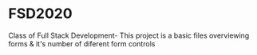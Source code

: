 # FSD2020
Class of Full Stack Development-
This project is a basic files overviewing forms & it's number of diferent form controls
